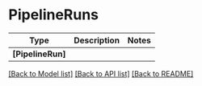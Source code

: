 # PipelineRuns

Type | Description | Notes
------------- | ------------- | -------------
**[PipelineRun]** |  | 

[[Back to Model list]](../README.md#documentation-for-models) [[Back to API list]](../README.md#documentation-for-api-endpoints) [[Back to README]](../README.md)

